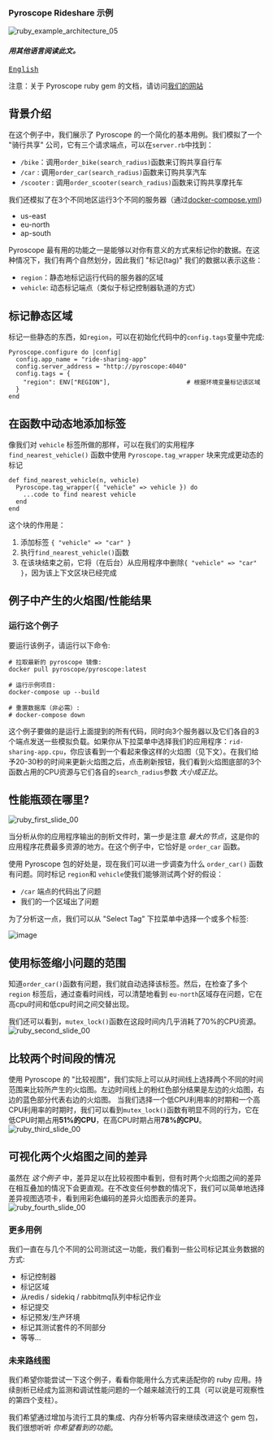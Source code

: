 ### Pyroscope Rideshare 示例
![ruby_example_architecture_05](https://user-images.githubusercontent.com/23323466/135726784-0c367d3f-c9e5-4e3f-91be-761d4d6d21b1.gif)

#### _用其他语言阅读此文。_
<kbd>[English](README.md)</kbd>

注意：关于 Pyroscope ruby gem 的文档，请访问[我们的网站](https://pyroscope.io/docs/ruby/)
## 背景介绍

在这个例子中，我们展示了 Pyroscope 的一个简化的基本用例。我们模拟了一个 "骑行共享" 公司，它有三个请求端点，可以在`server.rb`中找到：
- `/bike`：调用`order_bike(search_radius)`函数来订购共享自行车
- `/car` : 调用`order_car(search_radius)`函数来订购共享汽车
- `/scooter` : 调用`order_scooter(search_radius)`函数来订购共享摩托车

我们还模拟了在3个不同地区运行3个不同的服务器（通过[docker-compose.yml](https://github.com/pyroscope-io/pyroscope/blob/main/examples/ruby/docker-compose.yml))
- us-east
- eu-north
- ap-south


Pyroscope 最有用的功能之一是能够以对你有意义的方式来标记你的数据。在这种情况下，我们有两个自然划分，因此我们 "标记(tag)" 我们的数据以表示这些：
- `region`：静态地标记运行代码的服务器的区域
- `vehicle`: 动态标记端点（类似于标记控制器轨道的方式）

## 标记静态区域
标记一些静态的东西，如`region`，可以在初始化代码中的`config.tags`变量中完成:
```
Pyroscope.configure do |config|
  config.app_name = "ride-sharing-app"
  config.server_address = "http://pyroscope:4040"
  config.tags = {
    "region": ENV["REGION"],                     # 根据环境变量标记该区域
  }
end
```

## 在函数中动态地添加标签
像我们对 `vehicle` 标签所做的那样，可以在我们的实用程序 `find_nearest_vehicle()` 函数中使用 `Pyroscope.tag_wrapper` 块来完成更动态的标记
```
def find_nearest_vehicle(n, vehicle)
  Pyroscope.tag_wrapper({ "vehicle" => vehicle }) do
    ...code to find nearest vehicle
  end
end
```
这个块的作用是：
1. 添加标签 `{ "vehicle" => "car" }`
2. 执行`find_nearest_vehicle()`函数
3. 在该块结束之前，它将（在后台）从应用程序中删除`{ "vehicle" => "car" }`，因为该上下文区块已经完成

## 例子中产生的火焰图/性能结果
### 运行这个例子
要运行该例子，请运行以下命令:
```
# 拉取最新的 pyroscope 镜像:
docker pull pyroscope/pyroscope:latest

# 运行示例项目:
docker-compose up --build

# 重置数据库（非必需）:
# docker-compose down
```


这个例子要做的是运行上面提到的所有代码，同时向3个服务器以及它们各自的3个端点发送一些模拟负载。如果你从下拉菜单中选择我们的应用程序：`rid-sharing-app.cpu`，你应该看到一个看起来像这样的火焰图（见下文）。在我们给予20-30秒的时间来更新火焰图之后，点击刷新按钮，我们看到火焰图底部的3个函数占用的CPU资源与它们各自的`search_radius`参数 _大小成正比_。
## 性能瓶颈在哪里?
![ruby_first_slide_00](https://user-images.githubusercontent.com/23323466/135945825-a1d793e8-ecd9-4143-88d8-de08837a4761.jpg)

当分析从你的应用程序输出的剖析文件时，第一步是注意 _最大的节点_，这是你的应用程序花费最多资源的地方。在这个例子中，它恰好是 `order_car` 函数。

使用 Pyroscope 包的好处是，现在我们可以进一步调查为什么 `order_car()` 函数有问题。同时标记 `region`和 `vehicle`使我们能够测试两个好的假设：
- `/car` 端点的代码出了问题
- 我们的一个区域出了问题

为了分析这一点，我们可以从 "Select Tag" 下拉菜单中选择一个或多个标签:

![image](https://user-images.githubusercontent.com/23323466/135525308-b81e87b0-6ffb-4ef0-a6bf-3338483d0fc4.png)

## 使用标签缩小问题的范围
知道`order_car()`函数有问题，我们就自动选择该标签。然后，在检查了多个 `region` 标签后，通过查看时间线，可以清楚地看到 `eu-north`区域存在问题，它在高cpu时间和低cpu时间之间交替出现。

我们还可以看到，`mutex_lock()`函数在这段时间内几乎消耗了70%的CPU资源。
![ruby_second_slide_00](https://user-images.githubusercontent.com/23323466/135946038-32ff05dd-2909-4bef-ba46-05a16c57410a.jpg)

## 比较两个时间段的情况
使用 Pyroscope 的 "比较视图"，我们实际上可以从时间线上选择两个不同的时间范围来比较所产生的火焰图。左边时间线上的粉红色部分结果是左边的火焰图，右边的蓝色部分代表右边的火焰图。
当我们选择一个低CPU利用率的时期和一个高CPU利用率的时期时，我们可以看到`mutex_lock()`函数有明显不同的行为，它在低CPU时期占用**51%的CPU**，在高CPU时期占用**78%的CPU**。
![ruby_third_slide_00](https://user-images.githubusercontent.com/23323466/135946117-05a15195-6e3c-499c-b98d-f1b9db2844e6.jpg)

## 可视化两个火焰图之间的差异
虽然在 _这个例子_ 中，差异足以在比较视图中看到，但有时两个火焰图之间的差异在相互叠加的情况下会更直观。在不改变任何参数的情况下，我们可以简单地选择差异视图选项卡，看到用彩色编码的差异火焰图表示的差异。
![ruby_fourth_slide_00](https://user-images.githubusercontent.com/23323466/135946209-e44ff6f6-22d6-41e0-bb08-693675257b84.jpg)

### 更多用例
我们一直在与几个不同的公司测试这一功能，我们看到一些公司标记其业务数据的方式:
- 标记控制器
- 标记区域
- 从redis / sidekiq / rabbitmq队列中标记作业
- 标记提交
- 标记预发/生产环境
- 标记其测试套件的不同部分
- 等等...

### 未来路线图
我们希望你能尝试一下这个例子，看看你能用什么方式来适配你的 ruby 应用。持续剖析已经成为监测和调试性能问题的一个越来越流行的工具（可以说是可观察性的第四个支柱）。

我们希望通过增加与流行工具的集成、内存分析等内容来继续改进这个 gem 包，我们很想听听 _你希望看到的功能_。
